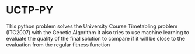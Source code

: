# UCTP-PY
This python problem solves the University Course Timetabling problem (ITC2007) with the Genetic Algorithm
It also tries to use machine learning to evaluate the quality of the final solution
to compare if it will be close to the evaluation from the regular fitness function
